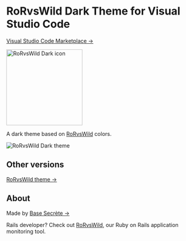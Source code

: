 # RoRvsWild Dark Theme for Visual Studio Code

[Visual Studio Code Marketplace →](https://marketplace.visualstudio.com/items?itemName=basesecrete.rorvswild-dark)

<img src="https://basesecrete.com/rorvswild-theme/rorvswild-theme-icon-dark.png" alt="RoRvsWild Dark icon" width="200"/>

A dark theme based on [RoRvsWild](https://www.rorvswild.com) colors.

![RoRvsWild Dark theme](https://basesecrete.com/rorvswild-theme/rorvswild-theme-vscode-dark.png)


## Other versions
[RoRvsWild theme →](https://www.rorvswild.com/theme)


## About
Made by [Base Secrète →](https://basesecrete.com)

Rails developer? Check out [RoRvsWild](https://www.rorvswild.com), our Ruby on Rails application monitoring tool.